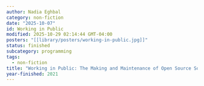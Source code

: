 ```yaml
---
author: Nadia Eghbal
category: non-fiction
date: "2025-10-07"
id: Working in Public
modified: 2025-10-29 02:14:44 GMT-04:00
posters: "[[library/posters/working-in-public.jpg]]"
status: finished
subcategory: programming
tags:
  - non-fiction
title: "Working in Public: The Making and Maintenance of Open Source Software"
year-finished: 2021
---
```

